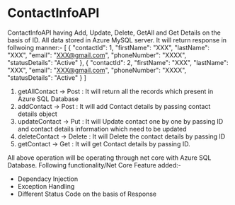 # ContactInfoAPI
ContactInfoAPI having Add, Update, Delete, GetAll and Get Details on the basis of ID. All data stored in Azure MySQL server.
It will return response in follwoing manner:-
[
      {
      "contactId": 1,
      "firstName": "XXX",
      "lastName": "XXX",
      "email": "XXX@gmail.com",
      "phoneNumber": "XXXX",
      "statusDetails": "Active"
   },
   {
      "contactId": 2,
      "firstName": "XXX",
      "lastName": "XXX",
      "email": "XXX@gmail.com",
      "phoneNumber": "XXXX",
      "statusDetails": "Active"
   }
]

1) getAllContact -> Post  : It will return all the records which present in Azure SQL Database
2) addContact  -> Post  : It will add Contact details by passing contact details object
3) updateContact -> Put  : It will Update contact one by one by passing ID and contact details information which need to be updated
4) deleteContact -> Delete : It will Delete the contact details by passing ID
5) getContact -> Get : It will get Contact details by passing ID.

All above operation will be operating through net core with Azure SQL Database.
Following functionality/Net Core Feature added:-
- Dependacy Injection
- Exception Handling 
- Different Status Code on the basis of Response
